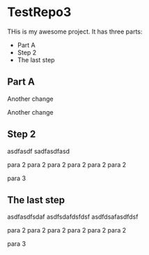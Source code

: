 # TestRepo3

THis is my awesome project.  It has three parts:

-  Part A
-  Step 2
-  The last step

## Part A
Another change

Another change

## Step 2
asdfasdf
sadfasdfasd

para 2 para 2 para 2 para 2 para 2 para 2   

para 3


## The last step
asdfasdfsdaf
asdfsdafdsfdsf
asdfdsafasdfdsf

para 2 para 2 para 2 para 2 para 2 para 2   

para 3
